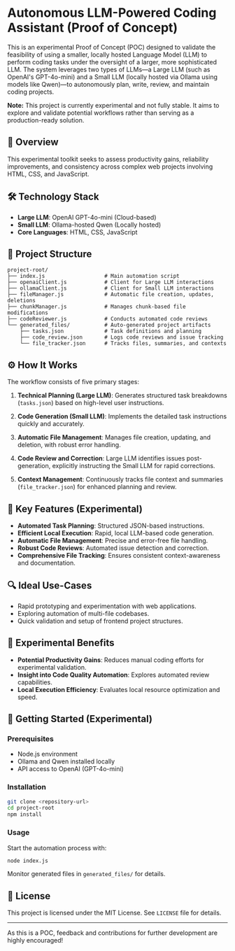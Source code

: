# Autonomous LLM-Powered Coding Assistant (Proof of Concept)

This is an experimental Proof of Concept (POC) designed to validate the feasibility of using a smaller, locally hosted Language Model (LLM) to perform coding tasks under the oversight of a larger, more sophisticated LLM. The system leverages two types of LLMs—a Large LLM (such as OpenAI's GPT-4o-mini) and a Small LLM (locally hosted via Ollama using models like Qwen)—to autonomously plan, write, review, and maintain coding projects.

**Note:** This project is currently experimental and not fully stable. It aims to explore and validate potential workflows rather than serving as a production-ready solution.

## 🚀 Overview

This experimental toolkit seeks to assess productivity gains, reliability improvements, and consistency across complex web projects involving HTML, CSS, and JavaScript.

## 🛠️ Technology Stack

- **Large LLM**: OpenAI GPT-4o-mini (Cloud-based)
- **Small LLM**: Ollama-hosted Qwen (Locally hosted)
- **Core Languages**: HTML, CSS, JavaScript

## 📂 Project Structure

```
project-root/
├── index.js                   # Main automation script
├── openaiClient.js            # Client for Large LLM interactions
├── ollamaClient.js            # Client for Small LLM interactions
├── fileManager.js             # Automatic file creation, updates, deletions
├── chunkManager.js            # Manages chunk-based file modifications
├── codeReviewer.js            # Conducts automated code reviews
└── generated_files/           # Auto-generated project artifacts
    ├── tasks.json             # Task definitions and planning
    ├── code_review.json       # Logs code reviews and issue tracking
    └── file_tracker.json      # Tracks files, summaries, and contexts
```

## ⚙️ How It Works

The workflow consists of five primary stages:

1. **Technical Planning (Large LLM)**: Generates structured task breakdowns (`tasks.json`) based on high-level user instructions.

2. **Code Generation (Small LLM)**: Implements the detailed task instructions quickly and accurately.

3. **Automatic File Management**: Manages file creation, updating, and deletion, with robust error handling.

4. **Code Review and Correction**: Large LLM identifies issues post-generation, explicitly instructing the Small LLM for rapid corrections.

5. **Context Management**: Continuously tracks file context and summaries (`file_tracker.json`) for enhanced planning and review.

## 📌 Key Features (Experimental)

- **Automated Task Planning**: Structured JSON-based instructions.
- **Efficient Local Execution**: Rapid, local LLM-based code generation.
- **Automatic File Management**: Precise and error-free file handling.
- **Robust Code Reviews**: Automated issue detection and correction.
- **Comprehensive File Tracking**: Ensures consistent context-awareness and documentation.

## 🔍 Ideal Use-Cases

- Rapid prototyping and experimentation with web applications.
- Exploring automation of multi-file codebases.
- Quick validation and setup of frontend project structures.

## 🚩 Experimental Benefits

- **Potential Productivity Gains**: Reduces manual coding efforts for experimental validation.
- **Insight into Code Quality Automation**: Explores automated review capabilities.
- **Local Execution Efficiency**: Evaluates local resource optimization and speed.

## 📖 Getting Started (Experimental)

### Prerequisites

- Node.js environment
- Ollama and Qwen installed locally
- API access to OpenAI (GPT-4o-mini)

### Installation

```bash
git clone <repository-url>
cd project-root
npm install
```

### Usage

Start the automation process with:

```bash
node index.js
```

Monitor generated files in `generated_files/` for details.

## 📜 License

This project is licensed under the MIT License. See `LICENSE` file for details.

---

As this is a POC, feedback and contributions for further development are highly encouraged!

